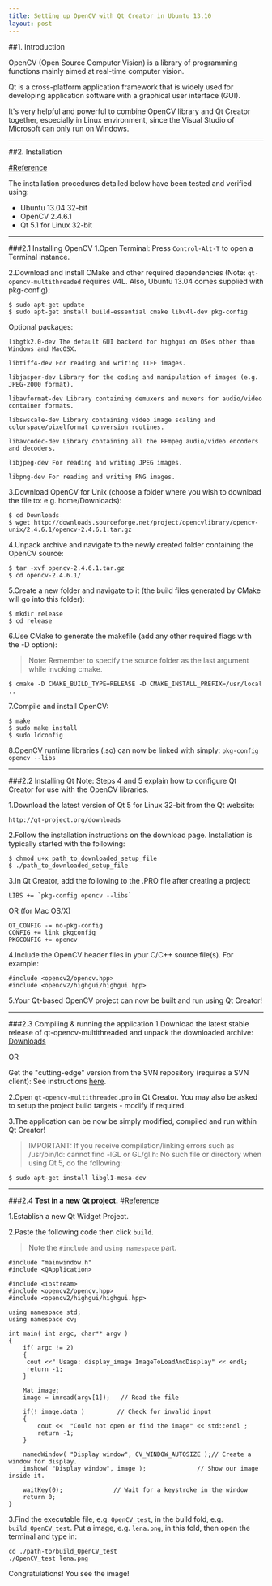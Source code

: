 ```yaml
---
title: Setting up OpenCV with Qt Creator in Ubuntu 13.10
layout: post
---
```



##1. Introduction

OpenCV (Open Source Computer Vision) is a library of programming functions mainly aimed at real-time computer vision.

Qt is a cross-platform application framework that is widely used for developing application software with a graphical user interface (GUI).

It's very helpful and powerful to combine OpenCV library and Qt Creator together, especially in Linux environment, since the Visual Studio of Microsoft can only run on Windows.

-----------------

##2. Installation

[#Reference](https://code.google.com/p/qt-opencv-multithreaded/wiki/Documentation)

The installation procedures detailed below have been tested and verified using:

- Ubuntu 13.04 32-bit
- OpenCV 2.4.6.1
- Qt 5.1 for Linux 32-bit

----------------

###2.1 Installing OpenCV
1.Open Terminal: Press `Control-Alt-T` to open a Terminal instance.

2.Download and install CMake and other required dependencies (Note: `qt-opencv-multithreaded` requires V4L. Also, Ubuntu 13.04 comes supplied with pkg-config):

```
$ sudo apt-get update
$ sudo apt-get install build-essential cmake libv4l-dev pkg-config
```
Optional packages:

```
libgtk2.0-dev The default GUI backend for highgui on OSes other than Windows and MacOSX.

libtiff4-dev For reading and writing TIFF images.

libjasper-dev Library for the coding and manipulation of images (e.g. JPEG-2000 format).

libavformat-dev Library containing demuxers and muxers for audio/video container formats.

libswscale-dev Library containing video image scaling and colorspace/pixelformat conversion routines.

libavcodec-dev Library containing all the FFmpeg audio/video encoders and decoders.

libjpeg-dev For reading and writing JPEG images.

libpng-dev For reading and writing PNG images.
```

3.Download OpenCV for Unix (choose a folder where you wish to download the file to: e.g. home/Downloads):

```
$ cd Downloads
$ wget http://downloads.sourceforge.net/project/opencvlibrary/opencv-unix/2.4.6.1/opencv-2.4.6.1.tar.gz
```

4.Unpack archive and navigate to the newly created folder containing the OpenCV source:

```
$ tar -xvf opencv-2.4.6.1.tar.gz
$ cd opencv-2.4.6.1/
```

5.Create a new folder and navigate to it (the build files generated by CMake will go into this folder):

```
$ mkdir release
$ cd release
```

6.Use CMake to generate the makefile (add any other required flags with the -D option):

>Note: Remember to specify the source folder as the last argument while invoking cmake.

```
$ cmake -D CMAKE_BUILD_TYPE=RELEASE -D CMAKE_INSTALL_PREFIX=/usr/local ..
```

7.Compile and install OpenCV:

```
$ make
$ sudo make install
$ sudo ldconfig
```

8.OpenCV runtime libraries (.so) can now be linked with simply: `pkg-config opencv --libs`

-------------------

###2.2 Installing Qt
Note: Steps 4 and 5 explain how to configure Qt Creator for use with the OpenCV libraries.

1.Download the latest version of Qt 5 for Linux 32-bit from the Qt website: 

`http://qt-project.org/downloads`

2.Follow the installation instructions on the download page. Installation is typically started with the following:

```
$ chmod u+x path_to_downloaded_setup_file
$ ./path_to_downloaded_setup_file
```
3.In Qt Creator, add the following to the .PRO file after creating a project:

```
LIBS += `pkg-config opencv --libs`
```
OR (for Mac OS/X)

```
QT_CONFIG -= no-pkg-config
CONFIG += link_pkgconfig
PKGCONFIG += opencv
```
4.Include the OpenCV header files in your C/C++ source file(s). For example:

```
#include <opencv2/opencv.hpp>
#include <opencv2/highgui/highgui.hpp>
```

5.Your Qt-based OpenCV project can now be built and run using Qt Creator!

------------------

###2.3 Compiling & running the application
1.Download the latest stable release of qt-opencv-multithreaded and unpack the downloaded archive: [Downloads](http://code.google.com/p/qt-opencv-multithreaded/downloads/list)

OR

Get the "cutting-edge" version from the SVN repository (requires a SVN client): See instructions [here](http://code.google.com/p/qt-opencv-multithreaded/source/checkout).

2.Open `qt-opencv-multithreaded.pro` in Qt Creator. You may also be asked to setup the project build targets - modify if required.

3.The application can be now be simply modified, compiled and run within Qt Creator!

>IMPORTANT: If you receive compilation/linking errors such as /usr/bin/ld: cannot find -lGL or GL/gl.h: No such file or directory when using Qt 5, do the following:

```
$ sudo apt-get install libgl1-mesa-dev
```

-----------------

###2.4 **Test in a new Qt project.**
[#Reference](http://stackoverflow.com/questions/17938360/setting-up-opencv-in-qt-creator-ubuntu-12-04)

1.Establish a new Qt Widget Project.

2.Paste the following code then click `build`.
>Note the `#include` and `using namespace` part.

```
#include "mainwindow.h"
#include <QApplication>

#include <iostream>
#include <opencv2/opencv.hpp>
#include <opencv2/highgui/highgui.hpp>

using namespace std;
using namespace cv;

int main( int argc, char** argv )
{
    if( argc != 2)
    {
     cout <<" Usage: display_image ImageToLoadAndDisplay" << endl;
     return -1;
    }

    Mat image;
    image = imread(argv[1]);   // Read the file

    if(! image.data )         // Check for invalid input
    {
        cout <<  "Could not open or find the image" << std::endl ;
        return -1;
    }

    namedWindow( "Display window", CV_WINDOW_AUTOSIZE );// Create a window for display.
    imshow( "Display window", image );              // Show our image inside it.

    waitKey(0);              // Wait for a keystroke in the window
    return 0;
}
```

3.Find the executable file, e.g. `OpenCV_test`, in the build fold, e.g. `build_OpenCV_test`. Put a image, e.g. `lena.png`, in this fold, then open the terminal and type in:

```
cd ./path-to/build_OpenCV_test
./OpenCV_test lena.png
```
Congratulations! You see the image!


